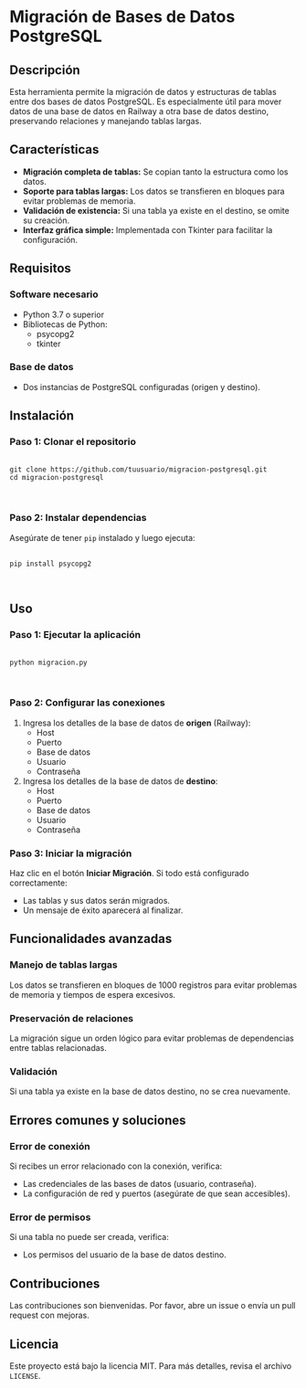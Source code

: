 <h1>Migración de Bases de Datos PostgreSQL</h1>

 <h2>Descripción</h2>
  <p>Esta herramienta permite la migración de datos y estructuras de tablas entre dos bases de datos PostgreSQL. Es especialmente útil para mover datos de una base de datos en Railway a otra base de datos destino, preservando relaciones y manejando tablas largas.</p>

  <h2>Características</h2>
  <ul>
      <li><strong>Migración completa de tablas:</strong> Se copian tanto la estructura como los datos.</li>
      <li><strong>Soporte para tablas largas:</strong> Los datos se transfieren en bloques para evitar problemas de memoria.</li>
      <li><strong>Validación de existencia:</strong> Si una tabla ya existe en el destino, se omite su creación.</li>
      <li><strong>Interfaz gráfica simple:</strong> Implementada con Tkinter para facilitar la configuración.</li>
  </ul>

  <h2>Requisitos</h2>

  <h3>Software necesario</h3>
  <ul>
      <li>Python 3.7 o superior</li>
      <li>Bibliotecas de Python:
          <ul>
              <li>psycopg2</li>
              <li>tkinter</li>
          </ul>
      </li>
  </ul>

  <h3>Base de datos</h3>
  <ul>
      <li>Dos instancias de PostgreSQL configuradas (origen y destino).</li>
  </ul>

  <h2>Instalación</h2>

  <h3>Paso 1: Clonar el repositorio</h3>
  <pre>
      <code>
git clone https://github.com/tuusuario/migracion-postgresql.git
cd migracion-postgresql
      </code>
  </pre>

  <h3>Paso 2: Instalar dependencias</h3>
  <p>Asegúrate de tener <code>pip</code> instalado y luego ejecuta:</p>
  <pre>
      <code>
pip install psycopg2
      </code>
  </pre>

  <h2>Uso</h2>

  <h3>Paso 1: Ejecutar la aplicación</h3>
  <pre>
      <code>
python migracion.py
      </code>
  </pre>

  <h3>Paso 2: Configurar las conexiones</h3>
  <ol>
      <li>Ingresa los detalles de la base de datos de <strong>origen</strong> (Railway): 
          <ul>
              <li>Host</li>
              <li>Puerto</li>
              <li>Base de datos</li>
              <li>Usuario</li>
              <li>Contraseña</li>
          </ul>
      </li>
      <li>Ingresa los detalles de la base de datos de <strong>destino</strong>:
          <ul>
              <li>Host</li>
              <li>Puerto</li>
              <li>Base de datos</li>
              <li>Usuario</li>
              <li>Contraseña</li>
          </ul>
      </li>
  </ol>

  <h3>Paso 3: Iniciar la migración</h3>
  <p>Haz clic en el botón <strong>Iniciar Migración</strong>. Si todo está configurado correctamente:</p>
  <ul>
      <li>Las tablas y sus datos serán migrados.</li>
      <li>Un mensaje de éxito aparecerá al finalizar.</li>
  </ul>

  <h2>Funcionalidades avanzadas</h2>

  <h3>Manejo de tablas largas</h3>
  <p>Los datos se transfieren en bloques de 1000 registros para evitar problemas de memoria y tiempos de espera excesivos.</p>

  <h3>Preservación de relaciones</h3>
  <p>La migración sigue un orden lógico para evitar problemas de dependencias entre tablas relacionadas.</p>

  <h3>Validación</h3>
  <p>Si una tabla ya existe en la base de datos destino, no se crea nuevamente.</p>

  <h2>Errores comunes y soluciones</h2>

  <h3>Error de conexión</h3>
  <p>Si recibes un error relacionado con la conexión, verifica:</p>
  <ul>
      <li>Las credenciales de las bases de datos (usuario, contraseña).</li>
      <li>La configuración de red y puertos (asegúrate de que sean accesibles).</li>
  </ul>

  <h3>Error de permisos</h3>
  <p>Si una tabla no puede ser creada, verifica:</p>
  <ul>
      <li>Los permisos del usuario de la base de datos destino.</li>
  </ul>

  <h2>Contribuciones</h2>
  <p>Las contribuciones son bienvenidas. Por favor, abre un issue o envía un pull request con mejoras.</p>

  <h2>Licencia</h2>
  <p>Este proyecto está bajo la licencia MIT. Para más detalles, revisa el archivo <code>LICENSE</code>.</p>
